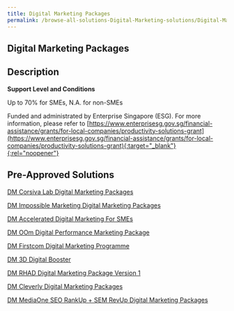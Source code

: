 ```yaml
---
title: Digital Marketing Packages
permalink: /browse-all-solutions-Digital-Marketing-solutions/Digital-Marketing-Packages
---
```


## Digital Marketing Packages
## Description

**Support Level and Conditions**

Up to 70% for SMEs, N.A. for non-SMEs

Funded and administrated by Enterprise Singapore (ESG). For more information, please refer to
[https://www.enterprisesg.gov.sg/financial-assistance/grants/for-local-companies/productivity-solutions-grant](https://www.enterprisesg.gov.sg/financial-assistance/grants/for-local-companies/productivity-solutions-grant){:target="_blank"}{:rel="noopener"}

## Pre-Approved Solutions

<a href='/productivity-solutions-grant/solutionrepo/solution2460' target='_blank'>DM Corsiva Lab Digital Marketing Packages</a><br>

<a href='/productivity-solutions-grant/solutionrepo/solution2465' target='_blank'>DM Impossible Marketing Digital Marketing Packages</a><br>

<a href='/productivity-solutions-grant/solutionrepo/solution2470' target='_blank'>DM Accelerated Digital Marketing For SMEs</a><br>

<a href='/productivity-solutions-grant/solutionrepo/solution2521' target='_blank'>DM OOm Digital Performance Marketing Package</a><br>

<a href='/productivity-solutions-grant/solutionrepo/solution2639' target='_blank'>DM Firstcom Digital Marketing Programme</a><br>

<a href='/productivity-solutions-grant/solutionrepo/solution2739' target='_blank'>DM 3D Digital Booster</a><br>

<a href='/productivity-solutions-grant/solutionrepo/solution2792' target='_blank'>DM RHAD Digital Marketing Package Version 1</a><br>

<a href='/productivity-solutions-grant/solutionrepo/solution2802' target='_blank'>DM Cleverly Digital Marketing Packages</a><br>

<a href='/productivity-solutions-grant/solutionrepo/solution2850' target='_blank'>DM MediaOne SEO RankUp + SEM RevUp Digital Marketing Packages</a><br>

